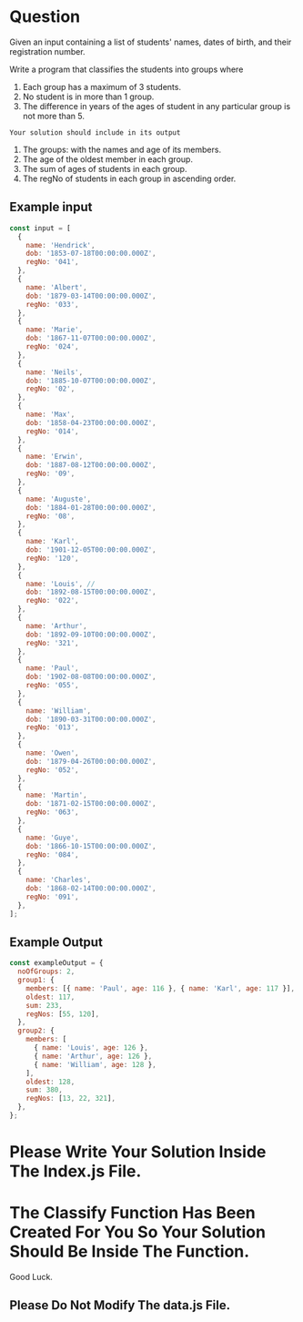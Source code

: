 # Question

Given an input containing a list of students' names, dates of birth, and their registration number.

Write a program that classifies the students into groups where

1. Each group has a maximum of 3 students.
2. No student is in more than 1 group.
3. The difference in years of the ages of student in any particular group is not more than 5.

`Your solution should include in its output`

1. The groups: with the names and age of its members.
2. The age of the oldest member in each group.
3. The sum of ages of students in each group.
4. The regNo of students in each group in ascending order.

## Example input

```js
const input = [
  {
    name: 'Hendrick',
    dob: '1853-07-18T00:00:00.000Z',
    regNo: '041',
  },
  {
    name: 'Albert',
    dob: '1879-03-14T00:00:00.000Z',
    regNo: '033',
  },
  {
    name: 'Marie',
    dob: '1867-11-07T00:00:00.000Z',
    regNo: '024',
  },
  {
    name: 'Neils',
    dob: '1885-10-07T00:00:00.000Z',
    regNo: '02',
  },
  {
    name: 'Max',
    dob: '1858-04-23T00:00:00.000Z',
    regNo: '014',
  },
  {
    name: 'Erwin',
    dob: '1887-08-12T00:00:00.000Z',
    regNo: '09',
  },
  {
    name: 'Auguste',
    dob: '1884-01-28T00:00:00.000Z',
    regNo: '08',
  },
  {
    name: 'Karl',
    dob: '1901-12-05T00:00:00.000Z',
    regNo: '120',
  },
  {
    name: 'Louis', //
    dob: '1892-08-15T00:00:00.000Z',
    regNo: '022',
  },
  {
    name: 'Arthur',
    dob: '1892-09-10T00:00:00.000Z',
    regNo: '321',
  },
  {
    name: 'Paul',
    dob: '1902-08-08T00:00:00.000Z',
    regNo: '055',
  },
  {
    name: 'William',
    dob: '1890-03-31T00:00:00.000Z',
    regNo: '013',
  },
  {
    name: 'Owen',
    dob: '1879-04-26T00:00:00.000Z',
    regNo: '052',
  },
  {
    name: 'Martin',
    dob: '1871-02-15T00:00:00.000Z',
    regNo: '063',
  },
  {
    name: 'Guye',
    dob: '1866-10-15T00:00:00.000Z',
    regNo: '084',
  },
  {
    name: 'Charles',
    dob: '1868-02-14T00:00:00.000Z',
    regNo: '091',
  },
];
```

## Example Output

```js
const exampleOutput = {
  noOfGroups: 2,
  group1: {
    members: [{ name: 'Paul', age: 116 }, { name: 'Karl', age: 117 }],
    oldest: 117,
    sum: 233,
    regNos: [55, 120],
  },
  group2: {
    members: [
      { name: 'Louis', age: 126 },
      { name: 'Arthur', age: 126 },
      { name: 'William', age: 128 },
    ],
    oldest: 128,
    sum: 380,
    regNos: [13, 22, 321],
  },
};
```

# Please Write Your Solution Inside The Index.js File. 
# The Classify Function Has Been Created For You So Your Solution Should Be Inside The Function.

Good Luck.


## Please Do Not Modify The data.js File.
